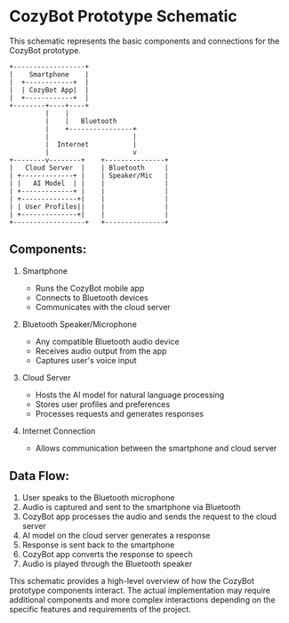 # CozyBot Prototype Schematic

This schematic represents the basic components and connections for the CozyBot prototype.

```
+------------------+
|    Smartphone    |
|  +------------+  |
|  | CozyBot App|  |
|  +------------+  |
+--------+----+----+
         |    |
         |    |   Bluetooth
         |    +----------------+
         |                     |
         |  Internet           |
         |                     v
+--------v--------+    +---------------+
|   Cloud Server  |    | Bluetooth     |
| +-------------+ |    | Speaker/Mic   |
| |   AI Model  | |    |               |
| +-------------+ |    |               |
| +--------------+|    |               |
| | User Profiles||    |               |
| +--------------+|    |               |
+------------------+   +---------------+

```

## Components:

1. Smartphone
   - Runs the CozyBot mobile app
   - Connects to Bluetooth devices
   - Communicates with the cloud server

2. Bluetooth Speaker/Microphone
   - Any compatible Bluetooth audio device
   - Receives audio output from the app
   - Captures user's voice input

3. Cloud Server
   - Hosts the AI model for natural language processing
   - Stores user profiles and preferences
   - Processes requests and generates responses

4. Internet Connection
   - Allows communication between the smartphone and cloud server

## Data Flow:

1. User speaks to the Bluetooth microphone
2. Audio is captured and sent to the smartphone via Bluetooth
3. CozyBot app processes the audio and sends the request to the cloud server
4. AI model on the cloud server generates a response
5. Response is sent back to the smartphone
6. CozyBot app converts the response to speech
7. Audio is played through the Bluetooth speaker

This schematic provides a high-level overview of how the CozyBot prototype components interact. The actual implementation may require additional components and more complex interactions depending on the specific features and requirements of the project.